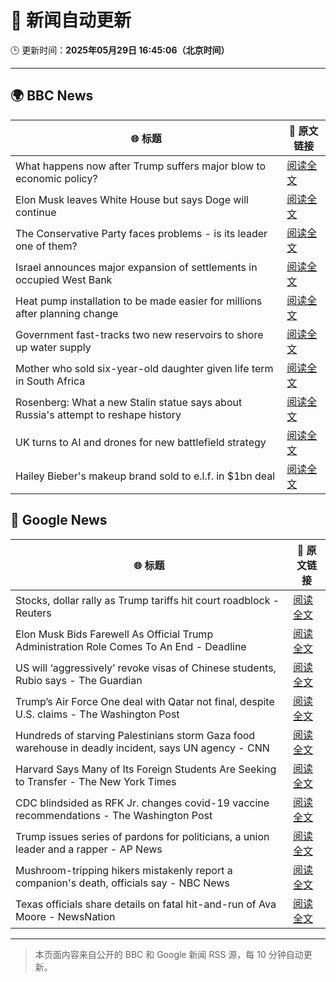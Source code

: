 # 🧠 新闻自动更新

🕒 更新时间：**2025年05月29日 16:45:06（北京时间）**

---

## 🌍 BBC News

| 🌐 标题 | 🔗 原文链接 |
|--------|-------------|
| What happens now after Trump suffers major blow to economic policy? | [阅读全文](https://www.bbc.com/news/articles/c8xgdj9kyero) |
| Elon Musk leaves White House but says Doge will continue | [阅读全文](https://www.bbc.com/news/articles/cz9y4exj822o) |
| The Conservative Party faces problems - is its leader one of them? | [阅读全文](https://www.bbc.com/news/articles/cx2endrywk4o) |
| Israel announces major expansion of settlements in occupied West Bank | [阅读全文](https://www.bbc.com/news/articles/c1j5954edlno) |
| Heat pump installation to be made easier for millions after planning change | [阅读全文](https://www.bbc.com/news/articles/c3e5plqke3no) |
| Government fast-tracks two new reservoirs to shore up water supply | [阅读全文](https://www.bbc.com/news/articles/cy8dv6l2jlzo) |
| Mother who sold six-year-old daughter given life term in South Africa | [阅读全文](https://www.bbc.com/news/articles/cj93yvr3n1xo) |
| Rosenberg: What a new Stalin statue says about Russia's attempt to reshape history | [阅读全文](https://www.bbc.com/news/videos/cz63n6j7407o) |
| UK turns to AI and drones for new battlefield strategy | [阅读全文](https://www.bbc.com/news/articles/ce82qdlel01o) |
| Hailey Bieber's makeup brand sold to e.l.f. in $1bn deal | [阅读全文](https://www.bbc.com/news/articles/cp92kz02zmro) |

## 📰 Google News

| 🌐 标题 | 🔗 原文链接 |
|--------|-------------|
| Stocks, dollar rally as Trump tariffs hit court roadblock - Reuters | [阅读全文](https://news.google.com/rss/articles/CBMie0FVX3lxTE1iWXhBX3VHNEFsOFhiTU1NUi1CdjFIMTRrSTB1cEJ5b1JxcXZ6c2JMNldiY0kyYVFmY3FkVnZvUFA1S2Z6NjJFWUpFYndlZWVZVnkyeGYxRDkyam5MUm5yTmlpN0tSRkR6eEZfbXRqQlp6OHZJTVhDTVJvVQ?oc=5) |
| Elon Musk Bids Farewell As Official Trump Administration Role Comes To An End - Deadline | [阅读全文](https://news.google.com/rss/articles/CBMihAFBVV95cUxPNmV0TEF6eEFNV0J3cGsycXlrNWNhb0RkSG1pd0QybnBMOEFLZE5Dc0RyRmk4YjN0RWlPQ1VIVDZmeHhGZnZMTjBWVFFMUHRDbWp0VXU2VnFtdWdKYUJTaTY0ZnBqc2N3anlvam9pNmgzUEpzcUV3YzFYV3dlaDI0YlNBaGw?oc=5) |
| US will ‘aggressively’ revoke visas of Chinese students, Rubio says - The Guardian | [阅读全文](https://news.google.com/rss/articles/CBMihgFBVV95cUxPSjJnYTN1ZDZhdkE5cTdhcWpFb0FlTjZCRHFYeG1sOHZsZGoxcFl6TEw4UmNRQUt5ZnBfYmJCaUdnZzJib0pEU0xSVFZOeENHaEstN2N2RkNhLUhsc1VIQVVPbUhNMi02TGpqSVhRMDlzUTl3X1V6N3V6NEpGbmJzVGcteEtWQQ?oc=5) |
| Trump’s Air Force One deal with Qatar not final, despite U.S. claims - The Washington Post | [阅读全文](https://news.google.com/rss/articles/CBMijwFBVV95cUxPcG80cVBxZHAwYUtZVGlLNzJwTHA5cGZ6VUNCUUh1SVdrbl9INVY3U0Raa2VBMDRlYmk0OE9McFVkSWs5blh0cU5PRXZUMW5aMlJJc3VlUWZMeDc2TG94ZlZ5ZWp6aGhTZkdUMk1oN0hsakRCZjVFMVFFaEVpUkhkSWthMUVxZ3ZxcUg2T2NORQ?oc=5) |
| Hundreds of starving Palestinians storm Gaza food warehouse in deadly incident, says UN agency - CNN | [阅读全文](https://news.google.com/rss/articles/CBMikAFBVV95cUxOQUllZWFtQ3lCcUJwUVpkNzdMb0ZYbHM0ZnZvOGxYNVRoelU0QlN5eVY4TG9zOGtHYkRYdTZWSHpmbGd3eEJfbWduLUZCaWdXeExJaTFHWFltTTVfWEh3bjB0RFpuVC1RSFpHY0RtbkpyV0cxSzl3RzRxZ09uTWZfT3JaaHpUVDJfVzFFbVVDT1TSAZYBQVVfeXFMUDNRVjlFdG9UUUJ0RWdjUy1RY2o4ajYzaHpxUjllTVJNNHRHOUVDQnAzWm1JZUFMTjdDeDFMOHpUX0Jxc1dnWFV6R0dabDdTUkMtZ2tGVjBMN1RubUh1NFdQMlpOVWlhbEtqM2FxU01kamFUMlhrTi0zVEJxRExvSjktQlRPQm45aVlxWjRxam5pckJCeU1n?oc=5) |
| Harvard Says Many of Its Foreign Students Are Seeking to Transfer - The New York Times | [阅读全文](https://news.google.com/rss/articles/CBMiiwFBVV95cUxQX2JpUzUyWF9feC1wMWtUZFJrOFJ3eDNWT0FHcnFLYWtfb1JiQWF4ZFkzWU1FMnZtRmtBQkZzUVJxYnB4WHBhQktyRDFoRUZuRUhFeHdFRTJZcVhzUlJ2dFA1aVkwc2xBOW9LUEVILTYzdWkxLUVhV3lLd1czUjB2V2N0ckJHcWJQYXZR?oc=5) |
| CDC blindsided as RFK Jr. changes covid-19 vaccine recommendations - The Washington Post | [阅读全文](https://news.google.com/rss/articles/CBMigAFBVV95cUxQWVJibE1kNjZ4MU9oVTZhbzVlWVNKNzYtdjQ2VVF1elJmLW9HVmtNeE1YRXFJLWMwbzhtZmF2XzFSWmpwcFhHeUQzSFNUSERvSDFEdmxYOENHWkx5MG12NS1teE9IUDZCZjBRbE8xek5CVWVrVmdnd1NWenZyZUF6Xw?oc=5) |
| Trump issues series of pardons for politicians, a union leader and a rapper - AP News | [阅读全文](https://news.google.com/rss/articles/CBMimwFBVV95cUxNYkdtSWlPb2dFUEhIQ0Q1eW5STFM0QTN4VmZMVnhvcTNoZklBM1JDVHF3a0ZtOURaUnYxTnFiSk42NGpRWHR3WndwRVM0WUdfWTlsWE40Nl95czBnbjc1LXlNV0lzaUs3Ny0xeEJqMmhRcmxXS0YtYVJtYkdiRjBuZ2wwcXgzQlkwQjVoaU5UbHZDYzBKeVFaaW1zQQ?oc=5) |
| Mushroom-tripping hikers mistakenly report a companion's death, officials say - NBC News | [阅读全文](https://news.google.com/rss/articles/CBMiuAFBVV95cUxNRmVaSlljcWJvVzYxQlJoYlBHUlpMOXprSVZUTnZaZ3hNY2FDZzJYM1hoRDlPaXdBb3c4R2djblRUZWxwMjdOY0NuOVh4VDE2bWJBX3FkdnduQmxheFdweVhZb1ZhUndhUE0xRFJUbzM0WE1NZlJhVk5VQ0dVMGwtM0lUdXZiaGpQd0VMWTFmV2FtSWxsSEdZNjVuZFZuQVowemU5RDluSUdxalF4TmxmY2d3WFBmYTl30gFWQVVfeXFMUEw3elVhMDJvdHNPdzlpdzdKcF82Tm5RMGxEa01maGhtMXZWREZvRE4yMFB5cjNoaF8xM19fblZhOXRQVzhlMHJLOVBic1F6Y0dyVUdnT1E?oc=5) |
| Texas officials share details on fatal hit-and-run of Ava Moore - NewsNation | [阅读全文](https://news.google.com/rss/articles/CBMijAFBVV95cUxNaXJOcWVZb25WSHlrNERTeWt6eWJ2Y19wR1hEWXAxWk1uenlVaElJQkN6NWJrZlFLUkFCRWlWamE3VzRJdTBVc0pVWEVUQWdZLUtTUVYwMVRCVFowOXg2Q1pmME5hRG1kMXNCWVU5SnhYUjR6YUx3ZlVFUTdNcU9sd3NJMFI4S29DSTZHbNIBkgFBVV95cUxQLTFBZEprWmszWjJzZ0t3OHhuMHN3a2tCcHU3RENKRXE5VU1saGpTeF9tNURxMXJ5TllGMEFzZ2FCQU1hN0xtOGoxNlphYU4xRHo4RVBuRC1iaWIxREFuRTAweTBUanZHel9HYkwwbTV0ODR4aGE4QjdrUlFRaVFVTXJ4QzlrUm0zdHowQ05JVXdXdw?oc=5) |

---
> 本页面内容来自公开的 BBC 和 Google 新闻 RSS 源，每 10 分钟自动更新。